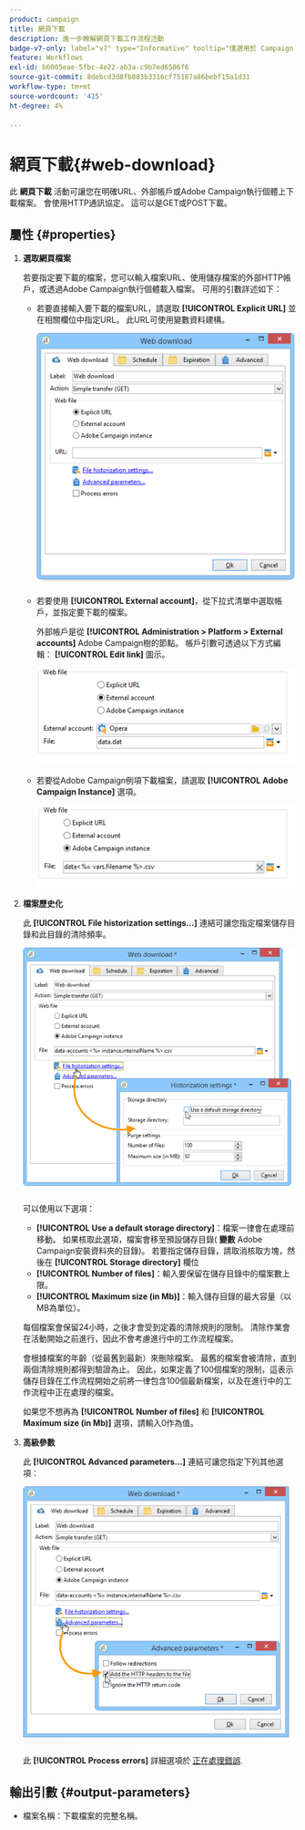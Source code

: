 ```yaml
---
product: campaign
title: 網頁下載
description: 進一步瞭解網頁下載工作流程活動
badge-v7-only: label="v7" type="Informative" tooltip="僅適用於 Campaign Classic v7"
feature: Workflows
exl-id: b6005eae-5fbc-4e22-ab3a-c9b7ed6506f6
source-git-commit: 8debcd3d8fb883b3316cf75187a86bebf15a1d31
workflow-type: tm+mt
source-wordcount: '415'
ht-degree: 4%

---
```


# 網頁下載{#web-download}



此 **網頁下載** 活動可讓您在明確URL、外部帳戶或Adobe Campaign執行個體上下載檔案。 會使用HTTP通訊協定。 這可以是GET或POST下載。

## 屬性 {#properties}

1. **選取網頁檔案**

   若要指定要下載的檔案，您可以輸入檔案URL、使用儲存檔案的外部HTTP帳戶，或透過Adobe Campaign執行個體載入檔案。 可用的引數詳述如下：

   * 若要直接輸入要下載的檔案URL，請選取 **[!UICONTROL Explicit URL]** 並在相關欄位中指定URL。 此URL可使用變數資料建構。

     ![](assets/download_web_edit.png)

   * 若要使用 **[!UICONTROL External account]**，從下拉式清單中選取帳戶，並指定要下載的檔案。

     外部帳戶是從 **[!UICONTROL Administration > Platform > External accounts]** Adobe Campaign樹的節點。 帳戶引數可透過以下方式編輯： **[!UICONTROL Edit link]** 圖示。

     ![](assets/download_web_edit_external.png)

   * 若要從Adobe Campaign例項下載檔案，請選取 **[!UICONTROL Adobe Campaign Instance]** 選項。

     ![](assets/download_web_edit_instance.png)

1. **檔案歷史化**

   此 **[!UICONTROL File historization settings...]** 連結可讓您指定檔案儲存目錄和此目錄的清除頻率。

   ![](assets/download_web_edit_hist.png)

   可以使用以下選項：

   * **[!UICONTROL Use a default storage directory]**：檔案一律會在處理前移動。 如果核取此選項，檔案會移至預設儲存目錄( **變數** Adobe Campaign安裝資料夾的目錄)。 若要指定儲存目錄，請取消核取方塊，然後在 **[!UICONTROL Storage directory]** 欄位
   * **[!UICONTROL Number of files]**：輸入要保留在儲存目錄中的檔案數上限。
   * **[!UICONTROL Maximum size (in Mb)]**：輸入儲存目錄的最大容量（以MB為單位）。

   每個檔案會保留24小時，之後才會受到定義的清除規則的限制。 清除作業會在活動開始之前進行，因此不會考慮進行中的工作流程檔案。

   會根據檔案的年齡（從最舊到最新）來刪除檔案。 最舊的檔案會被清除，直到兩個清除規則都得到驗證為止。 因此，如果定義了100個檔案的限制，這表示儲存目錄在工作流程開始之前將一律包含100個最新檔案，以及在進行中的工作流程中正在處理的檔案。

   如果您不想再為 **[!UICONTROL Number of files]** 和 **[!UICONTROL Maximum size (in Mb)]** 選項，請輸入0作為值。

1. **高級參數**

   此 **[!UICONTROL Advanced parameters...]** 連結可讓您指定下列其他選項：

   ![](assets/download_web_edit_advanced.png)

   此 **[!UICONTROL Process errors]** 詳細選項於 [正在處理錯誤](monitoring-workflow-execution.md#processing-errors).

## 輸出引數 {#output-parameters}

* 檔案名稱：下載檔案的完整名稱。
